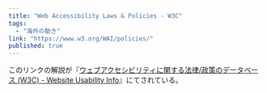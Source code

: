 ```yaml
---
title: "Web Accessibility Laws & Policies - W3C"
tags:
  - "海外の動き"
link: "https://www.w3.org/WAI/policies/"
published: true
---
```


このリンクの解説が『[ウェブアクセシビリティに関する法律/政策のデータベース (W3C) - Website Usability Info](https://website-usability.info/2018/04/entry_180403.html)』にてされている。
